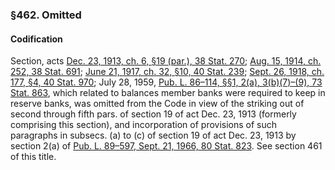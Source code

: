 ### §462. Omitted ###

#### Codification ####

Section, acts [Dec. 23, 1913, ch. 6, §19 (par.), 38 Stat. 270](/statviewer.htm?volume=38&page=270); [Aug. 15, 1914, ch. 252, 38 Stat. 691](/statviewer.htm?volume=38&page=691); [June 21, 1917, ch. 32, §10, 40 Stat. 239](/statviewer.htm?volume=40&page=239); [Sept. 26, 1918, ch. 177, §4, 40 Stat. 970](/statviewer.htm?volume=40&page=970); July 28, 1959, [Pub. L. 86–114, §§1, 2(a), 3(b)(7)–(9), 73 Stat. 863](/statviewer.htm?volume=73&page=863), which related to balances member banks were required to keep in reserve banks, was omitted from the Code in view of the striking out of second through fifth pars. of section 19 of act Dec. 23, 1913 (formerly comprising this section), and incorporation of provisions of such paragraphs in subsecs. (a) to (c) of section 19 of act Dec. 23, 1913 by section 2(a) of [Pub. L. 89–597, Sept. 21, 1966, 80 Stat. 823](/statviewer.htm?volume=80&page=823). See section 461 of this title.
